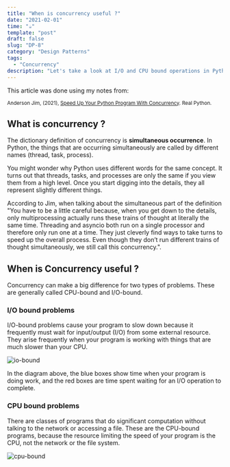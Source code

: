 ```yaml
---
title: "When is concurrency useful ?"
date: "2021-02-01"
time: "☕️"
template: "post"
draft: false
slug: "DP-8"
category: "Design Patterns"
tags:
  - "Concurrency"
description: "Let's take a look at I/O and CPU bound operations in Python with Jim Anderson"
---
```


This article was done using my notes from:

<sub>Anderson Jim, (2021), [Speed Up Your Python Program With Concurrency](https://realpython.com/python-concurrency/#when-is-concurrency-useful). Real Python.</sub>

## What is concurrency ?

The dictionary definition of concurrency is **simultaneous occurrence**. In Python, the things that are occurring simultaneously are called by different names (thread, task, process).

You might wonder why Python uses different words for the same concept. It turns out that threads, tasks, and processes are only the same if you view them from a high level. Once you start digging into the details, they all represent slightly different things.

According to Jim, when talking about the simultaneous part of the definition "You have to be a little careful because, when you get down to the details, only multiprocessing actually runs these trains of thought at literally the same time. Threading and asyncio both run on a single processor and therefore only run one at a time. They just cleverly find ways to take turns to speed up the overall process. Even though they don’t run different trains of thought simultaneously, we still call this concurrency.".

## When is Concurrency useful ?

Concurrency can make a big difference for two types of problems. These are generally called CPU-bound and I/O-bound.

### I/O bound problems

I/O-bound problems cause your program to slow down because it frequently must wait for input/output (I/O) from some external resource. They arise frequently when your program is working with things that are much slower than your CPU.

![io-bound](/media/concurrency/iobound.png)

In the diagram above, the blue boxes show time when your program is doing work, and the red boxes are time spent waiting for an I/O operation to complete. 

### CPU bound problems

There are classes of programs that do significant computation without talking to the network or accessing a file. These are the CPU-bound programs, because the resource limiting the speed of your program is the CPU, not the network or the file system.

![cpu-bound](/media/concurrency/cpubound.png)

